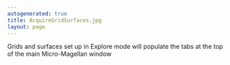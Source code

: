 ```yaml
---
autogenerated: true
title: AcquireGridSurfaces.jpg
layout: page
---
```


Grids and surfaces set up in Explore mode will populate the tabs at the
top of the main Micro-Magellan window

